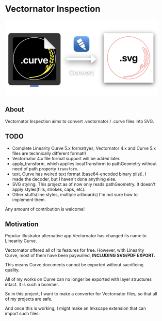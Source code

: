 # Vectornator Inspection

![](example.png)

## About
Vectornator Inspection aims to convert .vectornator / .curve files into SVG.

## TODO
* Complete Linearity Curve 5.x format(yes, Vectornator 4.x and Curve 5.x files are technically different format!)
* Vectornator 4.x file format support will be added later.
* apply_transform, which applies localTransform to pathGeometry without need of path property `transform`.
* text, Curve has weired text format (base64-encoded binary plist). I made the decoder, but I haven't done anything else.
* SVG styling. This project as of now only reads pathGeometry. It doesn't apply styles(fills, strokes, caps, etc).
* Other stuffs(line styles, multiple artboards) I'm not sure how to implement them.

Any amount of contribution is welcome!

## Motivation
Popular Illustrator alternative app Vectornator has changed its name to Linearity Curve.

Vectornator offered all of its features for free. However, with Linearity Curve, most of them have been paywalled, **INCLUDING SVG/PDF EXPORT.**

This means Curve documents cannot be exported without sacrificing quality.

All of my works on Curve can no longer be exported with layer structures intact. It is such a bummer.

So in this project, I want to make a converter for Vectornator files, so that all of my projects are safe.

And once this is working, I might make an Inkscape extension that can import such files.
